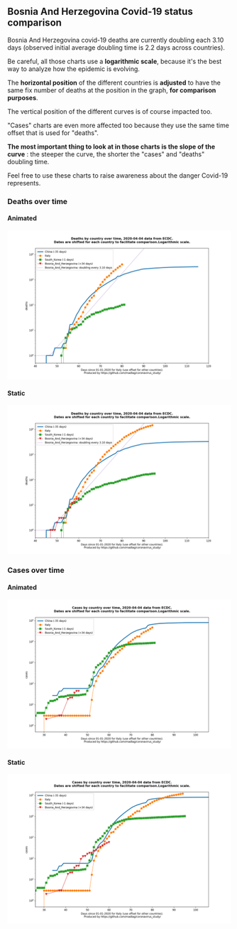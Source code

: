 ## Bosnia And Herzegovina Covid-19 status comparison 

Bosnia And Herzegovina covid-19 deaths are currently doubling each 3.10 days (observed initial average doubling time is 2.2 days across countries).



Be careful, all those charts use a **logarithmic scale**, because it's the best way to analyze how the epidemic is evolving.
 
The **horizontal position** of the different countries is **adjusted** to have the same fix number of deaths at the position in the graph, **for comparison purposes**.

The vertical position of the different curves is of course impacted too.

"Cases" charts are even more affected too because they use the same time offset that is used for "deaths".

**The most important thing to look at in those charts is the slope of the curve** : the steeper the curve, the shorter the "cases" and "deaths" doubling time.

Feel free to use these charts to raise awareness about the danger Covid-19 represents. 


 
### Deaths over time
 
#### Animated
![Bosnia And Herzegovina covid-19 deaths animated chart](https://raw.githubusercontent.com/madlag/coronavirus_study/master/notebooks/graphs/2020-04-04/countries/Bosnia_And_Herzegovina/2020-04-04_Bosnia_And_Herzegovina_deaths.gif "Bosnia And Herzegovina covid-19 deaths animated chart")   
 
#### Static
![Bosnia And Herzegovina covid-19 deaths static chart](https://raw.githubusercontent.com/madlag/coronavirus_study/master/notebooks/graphs/2020-04-04/countries/Bosnia_And_Herzegovina/2020-04-04_Bosnia_And_Herzegovina_deaths.png "Bosnia And Herzegovina covid-19 deaths static chart")   

 
### Cases over time
 
#### Animated
![Bosnia And Herzegovina covid-19 cases animated chart](https://raw.githubusercontent.com/madlag/coronavirus_study/master/notebooks/graphs/2020-04-04/countries/Bosnia_And_Herzegovina/2020-04-04_Bosnia_And_Herzegovina_cases.gif "Bosnia And Herzegovina covid-19 cases animated chart")   
 
#### Static
![Bosnia And Herzegovina covid-19 cases static chart](https://raw.githubusercontent.com/madlag/coronavirus_study/master/notebooks/graphs/2020-04-04/countries/Bosnia_And_Herzegovina/2020-04-04_Bosnia_And_Herzegovina_cases.png "Bosnia And Herzegovina covid-19 cases static chart")   

